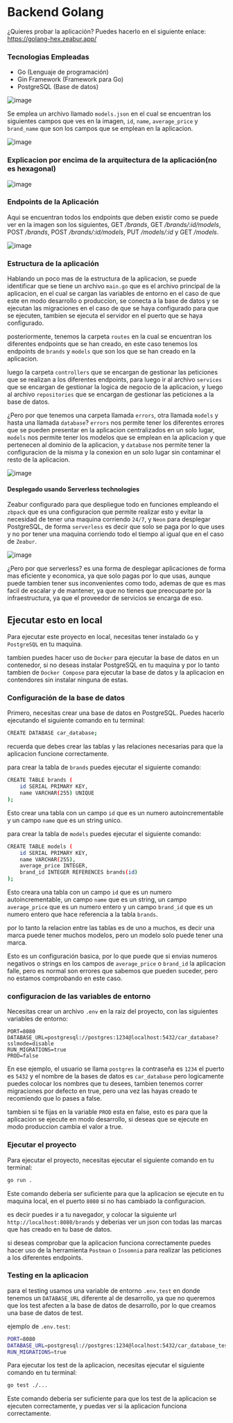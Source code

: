 # Backend Golang

¿Quieres probar la aplicación? Puedes hacerlo en el siguiente enlace: https://golang-hex.zeabur.app/

### Tecnologias Empleadas

- Go (Lenguaje de programación)
- Gin Framework (Framework para Go)
- PostgreSQL (Base de datos)

![image](https://github.com/DiegPS/golang-hexagonal/assets/88301232/447d451f-8830-4d2b-9b75-01496c6683d4)


Se emplea un archivo llamado `models.json` en el cual se encuentran los siguientes campos que ves en la imagen, `id`, `name`, `average_price` y `brand_name` que son los campos que se emplean en la aplicacion.

![image](https://github.com/DiegPS/golang-hexagonal/assets/88301232/68f02b44-8b9c-4279-b674-1690ce42b60c)

### Explicacion por encima de la arquitectura de la aplicación(no es hexagonal)

![image](https://github.com/DiegPS/golang-hexagonal/assets/88301232/4651a825-9053-4b9c-9f41-2aebbe1ac423)

### Endpoints de la Aplicación
Aqui se encuentran todos los endpoints que deben existir como se puede ver en la imagen son los siguientes, GET */brands*, GET */brands/:id/models*, POST */brands*, POST */brands/:id/models*, PUT */models/:id* y GET */models*.

![image](https://github.com/DiegPS/golang-hexagonal/assets/88301232/7e1ff56d-b341-4873-9989-30fc47e5710d)


### Estructura de la aplicación

Hablando un poco mas de la estructura de la aplicacion, se puede identificar que se tiene un archivo `main.go` que es el archivo principal de la aplicacion, en el cual se cargan las variables de entorno en el caso de que este en modo desarrollo o produccion, se conecta a la base de datos y se ejecutan las migraciones en el caso de que se haya configurado para que se ejecuten, tambien se ejecuta el servidor en el puerto que se haya configurado.

posteriormente, tenemos la carpeta `routes` en la cual se encuentran los diferentes endpoints que se han creado, en este caso tenemos los endpoints de `brands` y `models` que son los que se han creado en la aplicacion.

luego la carpeta `controllers` que se encargan de gestionar las peticiones que se realizan a los diferentes endpoints, para luego ir al archivo `services` que se encargan de gestionar la logica de negocio de la aplicacion, y luego al archivo `repositories` que se encargan de gestionar las peticiones a la base de datos.

¿Pero por que tenemos una carpeta llamada `errors`, otra llamada `models` y hasta una llamada `database`? `errors` nos permite tener los diferentes errores que se pueden presentar en la aplicacion centralizados en un solo lugar, `models` nos permite tener los modelos que se emplean en la aplicacion y que pertenecen al dominio de la aplicacion, y `database` nos permite tener la configuracion de la misma y la conexion en un solo lugar sin contaminar el resto de la aplicacion.

![image](https://github.com/DiegPS/golang-hexagonal/assets/88301232/7f6f64d0-8ef9-4555-b353-b6dbc32a7419)

#### Desplegado usando Serverless technologies

Zeabur configurado para que despliegue todo en funciones empleando el `zbpack` que es una configuracion que permite realizar esto y evitar la necesidad de tener una maquina corriendo `24/7`, y `Neon` para desplegar PostgreSQL, de forma `serverless` es decir que solo se paga por lo que uses y no por tener una maquina corriendo todo el tiempo al igual que en el caso de `Zeabur`.

![image](https://github.com/DiegPS/golang-hexagonal/assets/88301232/46ecec85-1e96-4d06-944f-72528268f1e6)

¿Pero por que serverless? es una forma de desplegar aplicaciones de forma mas eficiente y economica, ya que solo pagas por lo que usas, aunque puede tambien tener sus inconvenientes como todo, ademas de que es mas facil de escalar y de mantener, ya que no tienes que preocuparte por la infraestructura, ya que el proveedor de servicios se encarga de eso.

## Ejecutar esto en local

Para ejecutar este proyecto en local, necesitas tener instalado `Go` y `PostgreSQL` en tu maquina.

tambien puedes hacer uso de `Docker` para ejecutar la base de datos en un contenedor, si no deseas instalar PostgreSQL en tu maquina y por lo tanto tambien de `Docker Compose` para ejecutar la base de datos y la aplicacion en contendores sin instalar ninguna de estas.

### Configuración de la base de datos

Primero, necesitas crear una base de datos en PostgreSQL. Puedes hacerlo ejecutando el siguiente comando en tu terminal:

```bash
CREATE DATABASE car_database;
```

recuerda que debes crear las tablas y las relaciones necesarias para que la aplicacion funcione correctamente.

para crear la tabla de `brands` puedes ejecutar el siguiente comando:

```bash
CREATE TABLE brands (
    id SERIAL PRIMARY KEY,
    name VARCHAR(255) UNIQUE
);
```

Esto crear una tabla con un campo `id` que es un numero autoincrementable y un campo `name` que es un string unico.

para crear la tabla de `models` puedes ejecutar el siguiente comando:

```bash
CREATE TABLE models (
    id SERIAL PRIMARY KEY,
    name VARCHAR(255),
    average_price INTEGER,
    brand_id INTEGER REFERENCES brands(id)
);
```

Esto creara una tabla con un campo `id` que es un numero autoincrementable, un campo `name` que es un string, un campo `average_price` que es un numero entero y un campo `brand_id` que es un numero entero que hace referencia a la tabla `brands`.

por lo tanto la relacion entre las tablas es de uno a muchos, es decir una marca puede tener muchos modelos, pero un modelo solo puede tener una marca.

Esto es un configuración basica, por lo que puede que si envias numeros negativos o strings en los campos de `average_price` o `brand_id` la aplicacion falle, pero es normal son errores que sabemos que pueden suceder, pero no estamos comprobando en este caso.

### configuracion de las variables de entorno

Necesitas crear un archivo `.env` en la raiz del proyecto, con las siguientes variables de entorno:

```
PORT=8080
DATABASE_URL=postgresql://postgres:1234@localhost:5432/car_database?sslmode=disable
RUN_MIGRATIONS=true
PROD=false
```

En ese ejemplo, el usuario se llama `postgres` la contraseña es `1234` el puerto es `5432` y el nombre de la bases de datos es `car_database` pero logicamente puedes colocar los nombres que tu desees, tambien tenemos correr migraciones por defecto en true, pero una vez las hayas creado te recomiendo que lo pases a false.

tambien si te fijas en la variable `PROD` esta en false, esto es para que la aplicacion se ejecute en modo desarrollo, si deseas que se ejecute en modo produccion cambia el valor a true.

### Ejecutar el proyecto

Para ejecutar el proyecto, necesitas ejecutar el siguiente comando en tu terminal:

```bash
go run .
```

Este comando deberia ser suficiente para que la aplicacion se ejecute en tu maquina local, en el puerto `8080` si no has cambiado la configuracion.

es decir puedes ir a tu navegador, y colocar la siguiente url `http://localhost:8080/brands` y deberias ver un json con todas las marcas que has creado en tu base de datos.

si deseas comprobar que la aplicacion funciona correctamente puedes hacer uso de la herramienta `Postman` o `Insomnia` para realizar las peticiones a los diferentes endpoints.

### Testing en la aplicacion

para el testing usamos una variable de entorno `.env.test` en donde tenemos un `DATABASE_URL` diferente al de desarrollo, ya que no queremos que los test afecten a la base de datos de desarrollo, por lo que creamos una base de datos de test.

ejemplo de `.env.test`:

```bash
PORT=8080
DATABASE_URL=postgresql://postgres:1234@localhost:5432/car_database_test?sslmode=disable
RUN_MIGRATIONS=true
```

Para ejecutar los test de la aplicacion, necesitas ejecutar el siguiente comando en tu terminal:

```bash
go test ./...
```

Este comando deberia ser suficiente para que los test de la aplicacion se ejecuten correctamente, y puedas ver si la aplicacion funciona correctamente.
